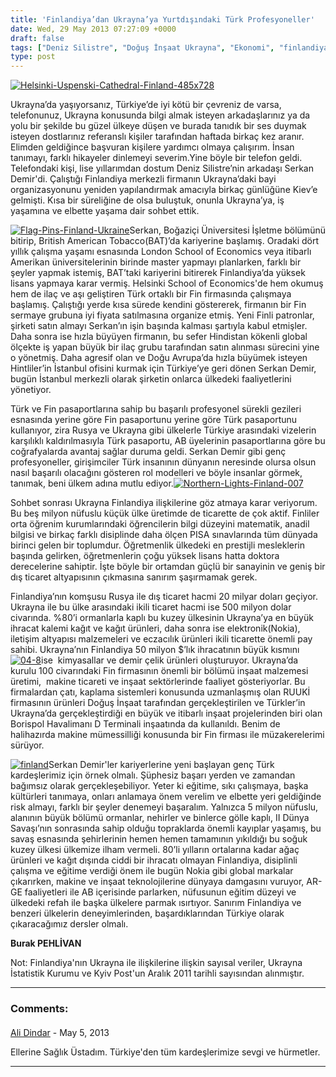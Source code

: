 ```yaml
---
title: 'Finlandiya’dan Ukrayna’ya Yurtdışındaki Türk Profesyoneller'
date: Wed, 29 May 2013 07:27:09 +0000
draft: false
tags: ["Deniz Silistre", "Doğuş İnşaat Ukrayna", "Ekonomi", "finlandiya", "finlandiyada eğitim", "Serkan Demir", "türkiye finlandiya", "Ukrayna Dış İlişkileri", "ukrayna finlandiya", "Ukrayna Finlandiya İlişkileri", "Uluslarası İlişkiler", "Yaşam", "yurtdışı yaşam"]
type: post
---
```


[![Helsinki-Uspenski-Cathedral-Finland-485x728](http://burakpehlivan.org/wp-content/uploads/2013/05/Helsinki-Uspenski-Cathedral-Finland.jpg)](http://burakpehlivan.org/1444/finlandiyadan-ukraynaya-yurtdisinda-calisan-turkler-burak-pehlivan/helsinki-uspenski-cathedral-finland-485x728/)

Ukrayna’da yaşıyorsanız, Türkiye’de iyi kötü bir çevreniz de varsa, telefonunuz, Ukrayna konusunda bilgi almak isteyen arkadaşlarınız ya da yolu bir şekilde bu güzel ülkeye düşen ve burada tanıdık bir ses duymak isteyen dostlarınız referanslı kişiler tarafından haftada birkaç kez aranır. Elimden geldiğince başvuran kişilere yardımcı olmaya çalışırım. İnsan tanımayı, farklı hikayeler dinlemeyi severim.Yine böyle bir telefon geldi. Telefondaki kişi, lise yıllarımdan dostum Deniz Silistre’nin arkadaşı Serkan Demir'di. Çalıştığı Finlandiya merkezli firmanın Ukrayna’daki bayi organizasyonunu yeniden yapılandırmak amacıyla birkaç günlüğüne Kiev’e gelmişti. Kısa bir süreliğine de olsa buluştuk, onunla Ukrayna’ya, iş yaşamına ve elbette yaşama dair sohbet ettik.

[![Flag-Pins-Finland-Ukraine](http://burakpehlivan.org/wp-content/uploads/2013/05/Flag-Pins-Finland-Ukraine.jpg)](http://burakpehlivan.org/1444/finlandiyadan-ukraynaya-yurtdisinda-calisan-turkler-burak-pehlivan/flag-pins-finland-ukraine/)Serkan, Boğaziçi Üniversitesi İşletme bölümünü bitirip, British American Tobacco(BAT)’da kariyerine başlamış. Oradaki dört yıllık çalışma yaşamı esnasında London School of Economics veya itibarlı Amerikan üniversitelerinin birinde master yapmayı planlarken, farklı bir şeyler yapmak istemiş, BAT’taki kariyerini bitirerek Finlandiya’da yüksek lisans yapmaya karar vermiş. Helsinki School of Economics'de hem okumuş hem de ilaç ve aşı geliştiren Türk ortaklı bir Fin firmasında çalışmaya başlamış. Çalıştığı yerde kısa sürede kendini göstererek, firmanın bir Fin sermaye grubuna iyi fiyata satılmasına organize etmiş. Yeni Finli patronlar, şirketi satın almayı Serkan’ın işin başında kalması şartıyla kabul etmişler. Daha sonra ise hızla büyüyen firmanın, bu sefer Hindistan kökenli global ölçekte iş yapan büyük bir ilaç grubu tarafından satın alınması sürecini yine o yönetmiş. Daha agresif olan ve Doğu Avrupa’da hızla büyümek isteyen Hintliler’in İstanbul ofisini kurmak için Türkiye’ye geri dönen Serkan Demir, bugün İstanbul merkezli olarak şirketin onlarca ülkedeki faaliyetlerini yönetiyor.

Türk ve Fin pasaportlarına sahip bu başarılı profesyonel sürekli gezileri esnasında yerine göre Fin pasaportunu yerine göre Türk pasaportunu kullanıyor, zira Rusya ve Ukrayna gibi ülkelerle Türkiye arasındaki vizelerin karşılıklı kaldırılmasıyla Türk pasaportu, AB üyelerinin pasaportlarına göre bu coğrafyalarda avantaj sağlar duruma geldi. Serkan Demir gibi genç profesyoneller, girişimciler Türk insanının dünyanın neresinde olursa olsun nasıl başarılı olacağını gösteren rol modelleri ve böyle insanlar görmek, tanımak, beni ülkem adına mutlu ediyor.[![Northern-Lights-Finland-007](http://burakpehlivan.org/wp-content/uploads/2013/05/Northern-Lights-Finland-007.jpg)](http://burakpehlivan.org/1444/finlandiyadan-ukraynaya-yurtdisinda-calisan-turkler-burak-pehlivan/northern-lights-finland-007/)

Sohbet sonrası Ukrayna Finlandiya ilişkilerine göz atmaya karar veriyorum. Bu beş milyon nüfuslu küçük ülke üretimde de ticarette de çok aktif. Finliler orta öğrenim kurumlarındaki öğrencilerin bilgi düzeyini matematik, anadil bilgisi ve birkaç farklı disiplinde daha ölçen PISA sınavlarında tüm dünyada birinci gelen bir toplumdur. Öğretmenlik ülkedeki en prestijli mesleklerin başında gelirken, öğretmenlerin çoğu yüksek lisans hatta doktora derecelerine sahiptir. İşte böyle bir ortamdan güçlü bir sanayinin ve geniş bir dış ticaret altyapısının çıkmasına sanırım şaşırmamak gerek.

Finlandiya’nın komşusu Rusya ile dış ticaret hacmi 20 milyar doları geçiyor. Ukrayna ile bu ülke arasındaki ikili ticaret hacmi ise 500 milyon dolar civarında. %80’i ormanlarla kaplı bu kuzey ülkesinin Ukrayna’ya en büyük ihracat kalemi kağıt ve kağıt ürünleri, daha sonra ise elektronik(Nokia), iletişim altyapısı malzemeleri ve eczacılık ürünleri ikili ticarette önemli pay sahibi. Ukrayna’nın Finlandiya 50 milyon $’lık ihracatının büyük kısmını
[![04-8](http://burakpehlivan.org/wp-content/uploads/2013/05/04-8.jpg)](http://burakpehlivan.org/1444/finlandiyadan-ukraynaya-yurtdisinda-calisan-turkler-burak-pehlivan/04-8/)ise  kimyasallar ve demir çelik ürünleri oluşturuyor. Ukrayna’da kurulu 100 civarındaki Fin firmasının önemli bir bölümü inşaat malzemesi üretimi,  makine ticareti ve inşaat sektörlerinde faaliyet gösteriyorlar. Bu firmalardan çatı, kaplama sistemleri konusunda uzmanlaşmış olan RUUKİ firmasının ürünleri Doğuş İnşaat tarafından gerçekleştirilen ve Türkler’in Ukrayna’da gerçekleştirdiği en büyük ve itibarlı inşaat projelerinden biri olan Borispol Havalimanı D Terminali inşaatında da kullanıldı. Benim de halihazırda makine mümessilliği konusunda bir Fin firması ile müzakerelerimi sürüyor.

[![finland](http://burakpehlivan.org/wp-content/uploads/2013/05/finland.jpg)](http://burakpehlivan.org/1444/finlandiyadan-ukraynaya-yurtdisinda-calisan-turkler-burak-pehlivan/finland/)Serkan Demir'ler kariyerlerine yeni başlayan genç Türk kardeşlerimiz için örnek olmalı. Şüphesiz başarı yerden ve zamandan bağımsız olarak gerçekleşebiliyor. Yeter ki eğitime, sıkı çalışmaya, başka kültürleri tanımaya, onları anlamaya önem verelim ve elbette yeri geldiğinde risk almayı, farklı bir şeyler denemeyi başaralım. Yalnızca 5 milyon nüfuslu, alanının büyük bölümü ormanlar, nehirler ve binlerce gölle kaplı, II Dünya Savaşı’nın sonrasında sahip olduğu topraklarda önemli kayıplar yaşamış, bu savaş esnasında şehirlerinin hemen hemen tamamının yıkıldığı bu soğuk kuzey ülkesi ülkemize ilham vermeli. 80’li yılların ortalarına kadar ağaç ürünleri ve kağıt dışında ciddi bir ihracatı olmayan Finlandiya, disiplinli çalışma ve eğitime verdiği önem ile bugün Nokia gibi global markalar çıkarırken, makine ve inşaat teknolojilerine dünyaya damgasını vuruyor, AR-GE faaliyetleri ile AB içerisinde parlarken, nüfusunun eğitim düzeyi ve ülkedeki refah ile başka ülkelere parmak ısırtıyor. Sanırım Finlandiya ve benzeri ülkelerin deneyimlerinden, başardıklarından Türkiye olarak çıkaracağımız dersler olmalı.

**Burak PEHLİVAN**

Not: Finlandiya'nın Ukrayna ile ilişkilerine ilişkin sayısal veriler, Ukrayna İstatistik Kurumu ve Kyiv Post'un Aralık 2011 tarihli sayısından alınmıştır.


---
### Comments:
#### 
[Ali Dindar]( "adalidindar@gmail.com") - <time datetime="2013-05-31 10:56:27">May 5, 2013</time>

Ellerine Sağlık Üstadım.
Türkiye'den tüm kardeşlerimize sevgi ve hürmetler.
<hr />
